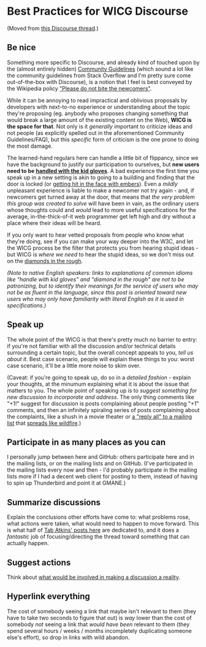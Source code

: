 # Best Practices for WICG Discourse

(Moved from [this Discourse thread](http://discourse.wicg.io/t/wicg-best-practices/942).)

## Be nice

Something more specific to Discourse, and already kind of touched upon by the (almost entirely hidden) [Community Guidelines](http://discourse.wicg.io/guidelines) (which sound a lot like the community guidelines from Stack Overflow and I'm pretty sure come out-of-the-box with Discourse), is a notion that I feel is best conveyed by the Wikipedia policy ["Please do not bite the newcomers"](https://en.wikipedia.org/wiki/Wikipedia:Please_do_not_bite_the_newcomers).

While it can be annoying to read impractical and oblivious proposals by developers with next-to-no experience or understanding about the topic they're proposing (eg. anybody who proposes changing something that would break a large amount of the existing content on the Web), **WICG is the space for that**. Not only is it *generally* important to criticize ideas and not people (as explicitly spelled out in the aforementioned Community Guidelines/FAQ), but this *specific* form of criticism is the one prone to doing the most damage.

The learned-hand regulars here can handle a little bit of flippancy, since we have the background to justify our participation to ourselves, but **new users need to be [handled with the kid gloves](http://www.phrases.org.uk/meanings/handle-with-kid-gloves.html)**. A bad experience the first time you speak up in a new setting is akin to going to a building and finding that the door is locked (or [getting hit in the face with embers](http://discourse.wicg.io/t/a-defense-of-declarative-content/988/3)). Even a *mildly* unpleasant experience is liable to make a newcomer not try again - and, if newcomers get turned away at the door, that means that *the very problem this group was created to solve* will have been in vain, as the ordinary users whose thoughts could and *would* lead to more useful specifications for the average, in-the-thick-of-it web programmer get left high and dry without a place where their ideas will be heard.

If you only want to hear vetted proposals from people who know what they're doing, see if you can make your way deeper into the W3C, and let the WICG process be the filter that protects you from hearing stupid ideas - but WICG is *where we need* to hear the stupid ideas, so we don't miss out on the [diamonds in the rough](http://idioms.thefreedictionary.com/diamond+in+the+rough).

*(Note to native English speakers: links to explanations of common idioms like "handle with kid gloves" and "diamond in the rough" are not to be patronizing, but to identify their meanings for the service of users who may not be as fluent in the language, since this post is oriented toward new users who may only have familiarity with literal English as it is used in specifications.)*

## Speak up

The whole point of the WICG is that there's pretty much no barrier to entry: if you're not familiar with all the discussion and/or technical details surrounding a certain topic, but the overall concept appeals to you, *tell us about it*. Best case scenario, people will explain these things to you: worst case scenario, it'll be a little more noise to skim over.

(Caveat: if you're going to speak up, do so in a *detailed fashion* - explain your thoughts, at the minumum explaining what it is about the issue that matters to you. The whole point of speaking up is to *suggest something for new discussion to incorporate and address*. The only thing comments like "+1!" suggest for discussion is posts complaining about people posting "+1" comments, and then an infinitely spiraling series of posts complaining about the complaints, like a shush in a movie theater or [a "reply all" to a mailing list](http://thedailywtf.com/articles/A-Gift-from-Above) that [spreads like wildfire](http://blogs.msdn.com/b/oldnewthing/archive/2012/10/15/10359525.aspx).)

## Participate in as many places as you can

I personally jump between here and GitHub: others participate here and in the mailing lists, or on the mailing lists and on GitHub. (I've participated in the mailing lists every now and then - I'd probably participate in the mailing lists more if I had a decent web client for posting to them, instead of having to spin up Thunderbird and point it at GMANE.)

## Summarize discussions

Explain the conclusions other efforts have come to: what problems rose, what actions were taken, what would need to happen to move forward. This is what half of [Tab Atkins' posts here](http://discourse.wicg.io/users/tabatkins/activity) are dedicated to, and it does a *fantastic* job of focusing/directing the thread toward something that can actually happen.

## Suggest actions

Think about [what would be involved in making a discussion a reality](http://discourse.wicg.io/t/difficulty-ratings-for-proposals/975).

## Hyperlink everything

The cost of somebody seeing a link that maybe isn't relevant to them (they have to take two seconds to figure that out) is *way* lower than the cost of somebody *not* seeing a link that *would have been* relevant to them (they spend several hours / weeks / months incompletely duplicating someone else's effort), so drop in links with wild abandon.
